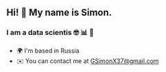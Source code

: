 ## Hi! 👋 My name is Simon.
### I am a data scientis 🤓 📊 🤖 

* 🌍 I'm based in Russia
* ✉️ You can contact me at [GSimonX37@gmail.com](mailto:GSimonX37@gmail.com)
